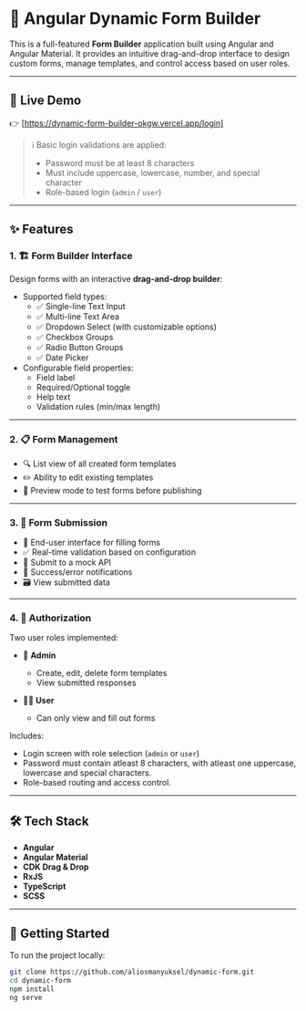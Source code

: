# 🧩 Angular Dynamic Form Builder

This is a full-featured **Form Builder** application built using Angular and Angular Material. It provides an intuitive drag-and-drop interface to design custom forms, manage templates, and control access based on user roles.

---

## 🔗 Live Demo

👉 [https://dynamic-form-builder-okgw.vercel.app/login]

> ℹ️ Basic login validations are applied:
> - Password must be at least 8 characters
> - Must include uppercase, lowercase, number, and special character
> - Role-based login (`admin` / `user`)

---

## ✨ Features

### 1. 🏗️ Form Builder Interface

Design forms with an interactive **drag-and-drop builder**:

- Supported field types:
  - ✅ Single-line Text Input
  - ✅ Multi-line Text Area
  - ✅ Dropdown Select (with customizable options)
  - ✅ Checkbox Groups
  - ✅ Radio Button Groups
  - ✅ Date Picker
- Configurable field properties:
  - Field label
  - Required/Optional toggle
  - Help text
  - Validation rules (min/max length)

---

### 2. 📋 Form Management

- 🔍 List view of all created form templates
- ✏️ Ability to edit existing templates
- 👀 Preview mode to test forms before publishing

---

### 3. 📨 Form Submission

- 👥 End-user interface for filling forms
- ✅ Real-time validation based on configuration
- 🔗 Submit to a mock API
- 🎯 Success/error notifications
- 🗃️ View submitted data

---

### 4. 🔐 Authorization

Two user roles implemented:

- 👑 **Admin**
  - Create, edit, delete form templates
  - View submitted responses

- 🙋‍♂️ **User**
  - Can only view and fill out forms

Includes:
- Login screen with role selection (`admin` or `user`)
- Password must contain atleast 8 characters, with atleast one uppercase, lowercase and special characters.
- Role-based routing and access control.

---

## 🛠️ Tech Stack

- **Angular**
- **Angular Material**
- **CDK Drag & Drop**
- **RxJS**
- **TypeScript**
- **SCSS**

---

## 🚀 Getting Started

To run the project locally:

```bash
git clone https://github.com/aliosmanyuksel/dynamic-form.git
cd dynamic-form
npm install
ng serve
